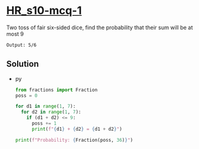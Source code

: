 # [HR_s10-mcq-1](https://www.hackerrank.com/challenges/s10-mcq-1)

Two toss of fair six-sided dice, find the probability that their sum will be at most 9

```txt
Output: 5/6
```

## Solution

* py

  ```py
  from fractions import Fraction
  poss = 0

  for d1 in range(1, 7):
    for d2 in range(1, 7):
      if (d1 + d2) <= 9:
        poss += 1
        print(f"{d1} + {d2} = {d1 + d2}")

  print(f"Probability: {Fraction(poss, 36)}")
  ```
